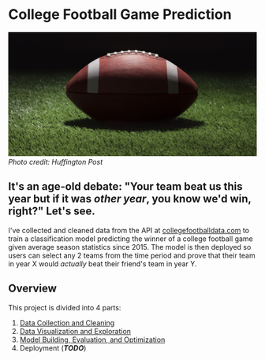 # College Football Game Prediction
![](/images/cover_photo.jpg)
*Photo credit: Huffington Post*

## It's an age-old debate: "Your team beat us this year but if it was _*other year*_, you know we'd win, right?" Let's see.

I've collected and cleaned data from the API at [collegefootballdata.com](https://www.collegefootballdata.com/) to train a classification model predicting the winner of a college football game given average season statistics since 2015. The model is then deployed so users can select any 2 teams from the time period and prove that their team in year X would *actually* beat their friend's team in year Y.

## Overview
This project is divided into 4 parts:
1. [Data Collection and Cleaning](https://github.com/DImsirovic/cfb_game_prediction/blob/main/data_collection/data_collection.md)
2. [Data Visualization and Exploration](https://github.com/DImsirovic/cfb_game_prediction/blob/main/eda/exploration.md)
3. [Model Building, Evaluation, and Optimization](https://github.com/DImsirovic/cfb_game_prediction/blob/main/modeling/modeling.md)
4. Deployment (***TODO***)

